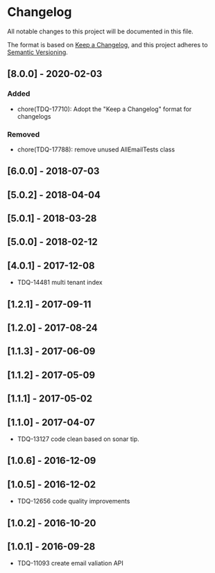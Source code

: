 # Changelog
All notable changes to this project will be documented in this file.

The format is based on [Keep a Changelog](https://keepachangelog.com/en/1.0.0/),
and this project adheres to [Semantic Versioning](https://semver.org/spec/v2.0.0.html).

## [8.0.0] - 2020-02-03
### Added
- chore(TDQ-17710): Adopt the "Keep a Changelog" format for changelogs
### Removed
- chore(TDQ-17788): remove unused AllEmailTests class

## [6.0.0] - 2018-07-03
## [5.0.2] - 2018-04-04
## [5.0.1] - 2018-03-28
## [5.0.0] - 2018-02-12

## [4.0.1] - 2017-12-08
- TDQ-14481 multi tenant index

## [1.2.1] - 2017-09-11
## [1.2.0] - 2017-08-24
## [1.1.3] - 2017-06-09
## [1.1.2] - 2017-05-09
## [1.1.1] - 2017-05-02

## [1.1.0] - 2017-04-07
- TDQ-13127 code clean based on sonar tip.

## [1.0.6] - 2016-12-09

## [1.0.5] - 2016-12-02
- TDQ-12656 code quality improvements

## [1.0.2] - 2016-10-20

## [1.0.1] - 2016-09-28
- TDQ-11093 create email valiation API
    
